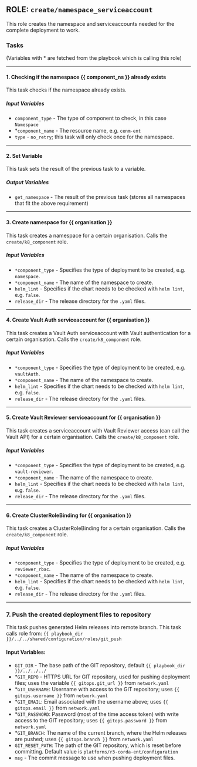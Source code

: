 ## ROLE: `create/namespace_serviceaccount`
This role creates the namespace and serviceaccounts needed for the complete deployment to work.

### Tasks
(Variables with * are fetched from the playbook which is calling this role)

---
#### 1. Checking if the namespace {{ component_ns }} already exists
This task checks if the namespace already exists.
##### Input Variables
- `component_type` - The type of component to check, in this case `Namespace`
- *`component_name` - The resource name, e.g. `cenm-ent`
- `type` - `no_retry`; this task will only check once for the namespace.

---

#### 2. Set Variable
This task sets the result of the previous task to a variable.
##### Output Variables
- `get_namespace` - The result of the previous task (stores all namespaces that fit the above requirement)

--- 

#### 3. Create namespace for {{ organisation }}
This task creates a namespace for a certain organisation. Calls the `create/k8_component` role.
##### Input Variables
- `*component_type` - Specifies the type of deployment to be created, e.g. `namespace`.
- `*component_name` -  The name of the namespace to create.
- `helm_lint` - Specifies if the chart needs to be checked with `helm lint`, e.g. `false`.
- `release_dir` - The release directory for the `.yaml` files.

---

#### 4. Create Vault Auth serviceaccount for {{ organisation }}
This task creates a Vault Auth serviceaccount with Vault authentication for a certain organisation. Calls the `create/k8_component` role.
##### Input Variables
- `*component_type` - Specifies the type of deployment to be created, e.g. `vaultAuth`.
- `*component_name` -  The name of the namespace to create.
- `helm_lint` - Specifies if the chart needs to be checked with `helm lint`, e.g. `false`.
- `release_dir` - The release directory for the `.yaml` files.

---

#### 5. Create Vault Reviewer serviceaccount for {{ organisation }}
This task creates a serviceaccount with Vault Reviewer access (can call the Vault API) for a certain organisation. Calls the `create/k8_component` role.
##### Input Variables
- `*component_type` - Specifies the type of deployment to be created, e.g. `vault-reviewer`.
- `*component_name` -  The name of the namespace to create.
- `helm_lint` - Specifies if the chart needs to be checked with `helm lint`, e.g. `false`.
- `release_dir` - The release directory for the `.yaml` files.

---

#### 6. Create ClusterRoleBinding for {{ organisation }}
This task creates a ClusterRoleBinding for a certain organisation. Calls the `create/k8_component` role.
##### Input Variables
- `*component_type` - Specifies the type of deployment to be created, e.g. `reviewer_rbac`.
- `*component_name` -  The name of the namespace to create.
- `helm_lint` - Specifies if the chart needs to be checked with `helm lint`, e.g. `false`.
- `release_dir` - The release directory for the `.yaml` files.

---

### 7. Push the created deployment files to repository
This task pushes generated Helm releases into remote branch.
This task calls role from: `{{ playbook_dir }}/../../shared/configuration/roles/git_push`
#### Input Variables:
- `GIT_DIR` - The base path of the GIT repository, default `{{ playbook_dir }}/../../../`
- *`GIT_REPO` - HTTPS URL for GIT repository, used for pushing deployment files; uses the variable `{{ gitops.git_url }}` from `network.yaml`
- *`GIT_USERNAME`: Username with access to the GIT repository; uses `{{ gitops.username }}` from `network.yaml`
- *`GIT_EMAIL`: Email associated with the username above; uses `{{ gitops.email }}` from `network.yaml`
- *`GIT_PASSWORD`: Password (most of the time access token) with write access to the GIT repository; uses `{{ gitops.password }}` from `network.yaml`
- *`GIT_BRANCH`: The name of the current branch, where the Helm releases are pushed; uses `{{ gitops.branch }}` from `network.yaml`
 - `GIT_RESET_PATH`: The path of the GIT repository, which is reset before committing. Default value is `platforms/r3-corda-ent/configuration`
 - `msg` - The commit message to use when pushing deployment files.
